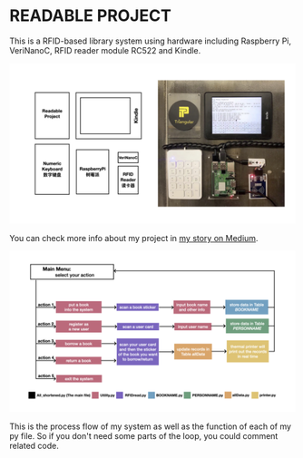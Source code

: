 # READABLE PROJECT

This is a RFID-based library system using hardware including Raspberry Pi, VeriNanoC, RFID reader module RC522 and Kindle.

![setup](https://github.com/Maggie-29/readable_project/blob/master/images/setup.JPG)

You can check more info about my project in [my story on Medium](https://medium.com/@maggie_mayu/readable-project-a-low-cost-replicable-rfid-based-library-system-using-raspberry-pi-bb9dc5a2b64b).



![flow](https://github.com/Maggie-29/readable_project/blob/master/images/flow.jpeg)

This is the process flow of my system as well as the function of each of my py file. So if you don't need some parts of the loop, you could comment related code.

